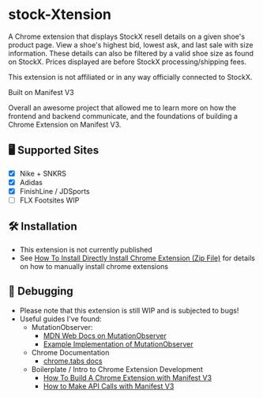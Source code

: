 
# stock-Xtension

A Chrome extension that displays StockX resell details on a given shoe's product page. View a shoe's highest bid, lowest ask, and last sale with size information. These details can also be filtered by a valid shoe size as found on StockX. Prices displayed are before StockX processing/shipping fees.

This extension is not affiliated or in any way officially connected to StockX. 

Built on Manifest V3

Overall an awesome project that allowed me to learn more on how the frontend and backend communicate, and the foundations of building a Chrome Extension on Manifest V3.

## 🖥️ Supported Sites
- [x] Nike + SNKRS
- [x] Adidas
- [x] FinishLine / JDSports
- [ ] FLX Footsites WIP

## 🛠️ Installation
* This extension is not currently published
* See [How To Install Directly Install Chrome Extension (Zip File)](https://www.youtube.com/watch?v=vW8W19W_X0I) for details on how to manually install chrome extensions

## 🧰 Debugging
* Please note that this extension is still WIP and is subjected to bugs!
* Useful guides I've found:
    * MutationObserver:
        * [MDN Web Docs on MutationObserver](https://developer.mozilla.org/en-US/docs/Web/API/MutationObserver/observe)
        * [Example Implementation of MutationObserver](https://www.youtube.com/watch?v=ofpJ2cyz2Xg)
    * Chrome Documentation
        * [chrome.tabs docs](https://developer.chrome.com/docs/extensions/reference/tabs/#type-Tab)
    * Boilerplate / Intro to Chrome Extension Development
        * [How To Build A Chrome Extension with Manifest V3](https://www.youtube.com/watch?v=5E94S1J2vBI)
        * [How to Make API Calls with Manifest V3](https://www.youtube.com/watch?v=7Tu2j2pc87I)
